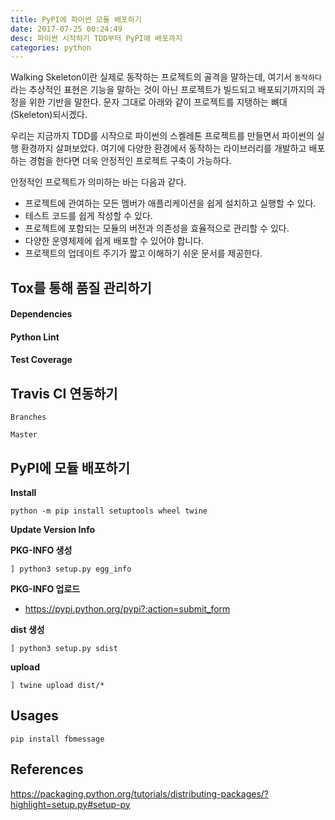 ```yaml
---
title: PyPI에 파이썬 모듈 배포하기
date: 2017-07-25 00:24:49
desc: 파이썬 시작하기 TDD부터 PyPI에 배포까지
categories: python
---
```


Walking Skeleton이란 실제로 동작하는 프로젝트의 골격을 말하는데, 여기서 `동작하다`라는 추상적인 표현은 기능을 말하는 것이 아닌 프로젝트가 빌드되고 배포되기까지의 과정을 위한 기반을 말한다. 문자 그대로 아래와 같이 프로젝트를 지탱하는 뼈대(Skeleton)되시겠다.  

우리는 지금까지 TDD를 시작으로 파이썬의 스켈레톤 프로젝트를 만들면서 파이썬의 실행 환경까지 살펴보았다. 여기에 다양한 환경에서 동작하는 라이브러리를 개발하고 배포하는 경험을 한다면 더욱 안정적인 프로젝트 구축이 가능하다. 

안정적인 프로젝트가 의미하는 바는 다음과 같다.

- 프로젝트에 관여하는 모든 멤버가 애플리케이션을 쉽게 설치하고 실행할 수 있다.
- 테스트 코드를 쉽게 작성할 수 있다.
- 프로젝트에 포함되는 모듈의 버전과 의존성을 효율적으로 관리할 수 있다.
- 다양한 운영체제에 쉽게 배포할 수 있어야 합니다.
- 프로젝트의 업데이트 주기가 짧고 이해하기 쉬운 문서를 제공한다.

## Tox를 통해 품질 관리하기

#### Dependencies

#### Python Lint

#### Test Coverage

## Travis CI 연동하기

`Branches`

`Master`

## PyPI에 모듈 배포하기

**Install**
```
python -m pip install setuptools wheel twine
```

**Update Version Info**

**PKG-INFO 생성**
```
] python3 setup.py egg_info
```

**PKG-INFO 업로드**
- https://pypi.python.org/pypi?:action=submit_form

**dist 생성**
```
] python3 setup.py sdist
```

**upload**
```
] twine upload dist/*
```

## Usages

````
pip install fbmessage
````

## References

https://packaging.python.org/tutorials/distributing-packages/?highlight=setup.py#setup-py
